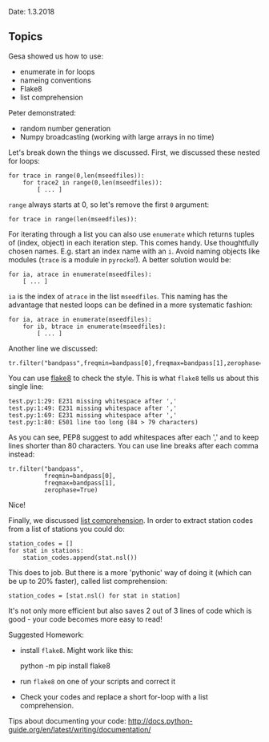 Date: 1.3.2018

Topics
------

 Gesa showed us how to use:
 * enumerate in for loops 
 * nameing conventions
 * Flake8
 * list comprehension

 Peter demonstrated:
 * random number generation
 * Numpy broadcasting (working with large arrays in no time)



Let's break down the things we discussed. First, we discussed these nested for loops: 

    for trace in range(0,len(mseedfiles)):
        for trace2 in range(0,len(mseedfiles)):
            [ ... ]


`range` always starts at 0, so let's remove the first `0` argument:

    for trace in range(len(mseedfiles)):

For iterating through a list you can also use `enumerate` which returns tuples of (index, object) in each iteration step. This comes handy. Use thoughtfully chosen names. E.g. start an index name with an `i`. Avoid naming objects like modules (`trace` is a module in `pyrocko`!).
A better solution would be:

    for ia, atrace in enumerate(mseedfiles):
        [ ... ]


`ia` is the index of `atrace` in the list `mseedfiles`. This naming has the advantage that nested loops can be defined in a more systematic fashion:

    for ia, atrace in enumerate(mseedfiles):
        for ib, btrace in enumerate(mseedfiles):
            [ ... ]


Another line we discussed:  

    tr.filter("bandpass",freqmin=bandpass[0],freqmax=bandpass[1],zerophase=True) 

You can use [flake8](http://flake8.pycqa.org/en/latest/) to check the style. This is what `flake8` tells us about this single line:


    test.py:1:29: E231 missing whitespace after ','
    test.py:1:49: E231 missing whitespace after ','
    test.py:1:69: E231 missing whitespace after ','
    test.py:1:80: E501 line too long (84 > 79 characters)

As you can see, PEP8 suggest to add whitespaces after each ',' and to keep lines shorter than 80 characters. You can use line breaks after each comma instead:

    tr.filter("bandpass",   
              freqmin=bandpass[0],
              freqmax=bandpass[1],
              zerophase=True)

Nice!

Finally, we discussed [list comprehension](http://www.pythonforbeginners.com/basics/list-comprehensions-in-python). In order to extract station codes from a list of stations you could do:

    station_codes = []
    for stat in stations:
        station_codes.append(stat.nsl())

This does to job. But there is a more 'pythonic' way of doing it (which can be up to 20% faster), called list comprehension:

    station_codes = [stat.nsl() for stat in station]

It's not only more efficient but also saves 2 out of 3 lines of code which is good - your code becomes more easy to read!


Suggested Homework:
 * install `flake8`. Might work like this:

    python -m pip install flake8

 * run `flake8` on one of your scripts and correct it
 * Check your codes and replace a short for-loop with a list comprehension.

Tips about documenting your code: http://docs.python-guide.org/en/latest/writing/documentation/